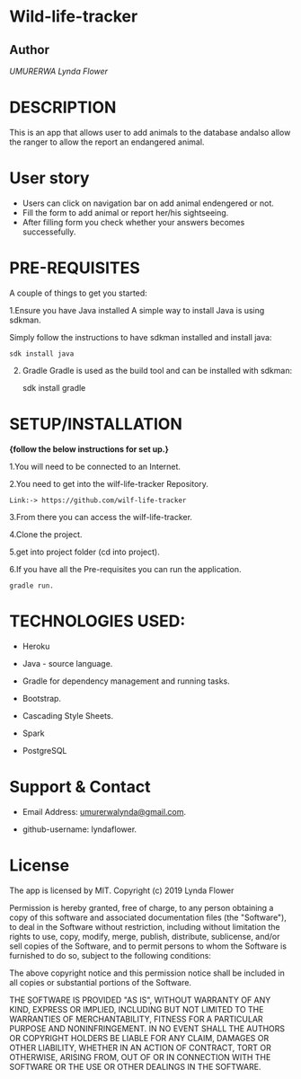 # Wild-life-tracker

## Author 
*UMURERWA Lynda Flower*

# DESCRIPTION

This is an app that allows user to add animals to the database andalso allow the ranger to allow the report an endangered animal. 

# User story

* Users can click on navigation bar on add animal endengered or not.
* Fill the form to add animal or report her/his sightseeing.
* After filling form you check whether your answers becomes successefully.


# PRE-REQUISITES

A couple of things to get you started:

1.Ensure you have Java installed
A simple way to install Java is using sdkman.

Simply follow the instructions to have sdkman installed and install java:

    sdk install java
    
2. Gradle
Gradle is used as the build tool and can be installed with sdkman:

    sdk install gradle

# SETUP/INSTALLATION
**{follow the below instructions for set up.}**

1.You will need  to be connected to an Internet.
 
2.You need to get into the wilf-life-tracker Repository.

    Link:-> https://github.com/wilf-life-tracker

3.From there you can access the wilf-life-tracker.

4.Clone the project.

5.get into project folder (cd into project).

6.If you have all the Pre-requisites you can run the application.

    gradle run.

# TECHNOLOGIES USED:

* Heroku

* Java - source language.

* Gradle for dependency management and running tasks.

* Bootstrap.

* Cascading Style Sheets.

* Spark

* PostgreSQL


# Support & Contact
  
*  Email Address: umurerwalynda@gmail.com.
  
* github-username: lyndaflower.


# License

The app is licensed by MIT. Copyright (c) 2019 Lynda Flower





Permission is hereby granted, free of charge, to any person obtaining a copy
of this software and associated documentation files (the "Software"), to deal
in the Software without restriction, including without limitation the rights
to use, copy, modify, merge, publish, distribute, sublicense, and/or sell
copies of the Software, and to permit persons to whom the Software is
furnished to do so, subject to the following conditions:

The above copyright notice and this permission notice shall be included in all
copies or substantial portions of the Software.

THE SOFTWARE IS PROVIDED "AS IS", WITHOUT WARRANTY OF ANY KIND, EXPRESS OR
IMPLIED, INCLUDING BUT NOT LIMITED TO THE WARRANTIES OF MERCHANTABILITY,
FITNESS FOR A PARTICULAR PURPOSE AND NONINFRINGEMENT. IN NO EVENT SHALL THE
AUTHORS OR COPYRIGHT HOLDERS BE LIABLE FOR ANY CLAIM, DAMAGES OR OTHER
LIABILITY, WHETHER IN AN ACTION OF CONTRACT, TORT OR OTHERWISE, ARISING FROM,
OUT OF OR IN CONNECTION WITH THE SOFTWARE OR THE USE OR OTHER DEALINGS IN THE
SOFTWARE.
